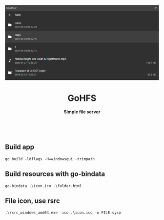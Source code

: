 <div align="center">
	<img src="assets/screenshot1.png" alt=""/>
	<h1>GoHFS</h1>
	<p>
		<b>Simple file server</b>
	</p>
	<br>
	<br>
	<br>
</div>

Build app
---
````
go build -ldflags -H=windowsgui -trimpath
````

Build resources with go-bindata
---
````
go-bindata .\icon.ico .\folder.html
````

File icon, use rsrc 
---
````
.\rsrc_windows_amd64.exe -ico .\icon.ico -o FILE.syso
````
